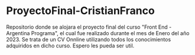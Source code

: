 # ProyectoFinal-CristianFranco
Repositorio donde se alojara el proyecto final del curso "Front End - Argentina Programa", el cual fue realizado durante el mes de Enero del año 2023. Se trata de un CV Onnline utilizando todos los conocimientos adquiridos en dicho curso. Espero les pueda ser util.